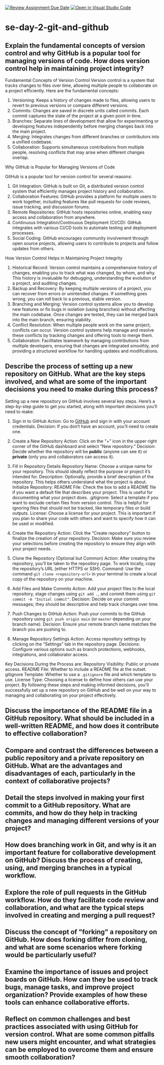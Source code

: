 [![Review Assignment Due Date](https://classroom.github.com/assets/deadline-readme-button-22041afd0340ce965d47ae6ef1cefeee28c7c493a6346c4f15d667ab976d596c.svg)](https://classroom.github.com/a/8wgCKhpZ)
[![Open in Visual Studio Code](https://classroom.github.com/assets/open-in-vscode-2e0aaae1b6195c2367325f4f02e2d04e9abb55f0b24a779b69b11b9e10269abc.svg)](https://classroom.github.com/online_ide?assignment_repo_id=15898877&assignment_repo_type=AssignmentRepo)
# se-day-2-git-and-github
## Explain the fundamental concepts of version control and why GitHub is a popular tool for managing versions of code. How does version control help in maintaining project integrity?

Fundamental Concepts of Version Control
Version control is a system that tracks changes to files over time, allowing multiple people to collaborate on a project efficiently. Here are the fundamental concepts:

1. Versioning: Keeps a history of changes made to files, allowing users to revert to previous versions or compare different versions.
2. Commits: Changes are saved in discrete units called commits. Each commit captures the state of the project at a given point in time.
3. Branches: Separate lines of development that allow for experimenting or developing features independently before merging changes back into the main project.
4. Merging: Integrates changes from different branches or contributors into a unified codebase.
5. Collaboration: Supports simultaneous contributions from multiple people, resolving conflicts that may arise when different changes overlap.

Why GitHub is Popular for Managing Versions of Code

GitHub is a popular tool for version control for several reasons:
1. Git Integration: GitHub is built on Git, a distributed version control system that efficiently manages project history and collaboration.
2. Collaboration Features: GitHub provides a platform for multiple users to work together, including features like pull requests for code reviews, issue tracking, and discussion forums.
3. Remote Repositories: GitHub hosts repositories online, enabling easy access and collaboration from anywhere.
4. Continuous Integration/Continuous Deployment (CI/CD): GitHub integrates with various CI/CD tools to automate testing and deployment processes.
5. Social Coding: GitHub encourages community involvement through open source projects, allowing users to contribute to projects and follow updates from others.

How Version Control Helps in Maintaining Project Integrity

1. Historical Record: Version control maintains a comprehensive history of changes, enabling you to track what was changed, by whom, and why. This history is invaluable for debugging, understanding the evolution of a project, and auditing changes.
2. Backup and Recovery: By keeping multiple versions of a project, you can recover from errors or unintended changes. If something goes wrong, you can roll back to a previous, stable version.
3. Branching and Merging: Version control systems allow you to develop new features or fix bugs in isolation (using branches) without affecting the main codebase. Once changes are tested, they can be merged back into the main branch, ensuring stability.
4. Conflict Resolution: When multiple people work on the same project, conflicts can occur. Version control systems help manage and resolve these conflicts by tracking changes and offering tools to merge them.
5. Collaboration: Facilitates teamwork by managing contributions from multiple developers, ensuring that changes are integrated smoothly, and providing a structured workflow for handling updates and modifications.

## Describe the process of setting up a new repository on GitHub. What are the key steps involved, and what are some of the important decisions you need to make during this process?
Setting up a new repository on GitHub involves several key steps. Here’s a step-by-step guide to get you started, along with important decisions you’ll need to make:

1. Sign in to GitHub
Action: Go to [GitHub](https://github.com) and sign in with your account credentials.
Decision: If you don’t have an account, you’ll need to create one.

2. Create a New Repository
Action: Click on the “+” icon in the upper right corner of the GitHub dashboard and select “New repository.”
Decision: Decide whether the repository will be **public** (anyone can see it) or **private** (only you and collaborators can access it). 

3. Fill in Repository Details
Repository Name: Choose a unique name for your repository. This should ideally reflect the purpose or project it’s intended for.
Description: Optionally, provide a brief description of the repository. This helps others understand what the project is about.
Initialize Repository:
README File: Check the box to add a README file if you want a default file that describes your project. This is useful for documenting what your project does.
.gitignore: Select a template if you want to exclude certain files from version control. This is helpful for ignoring files that should not be tracked, like temporary files or build outputs.
License: Choose a license for your project. This is important if you plan to share your code with others and want to specify how it can be used or modified.

4. Create the Repository
Action: Click the “Create repository” button to finalize the creation of your repository.
Decision: Make sure you review your selections before creating the repository to ensure they align with your project needs.

5. Clone the Repository (Optional but Common)
Action: After creating the repository, you’ll be taken to the repository page. To work locally, copy the repository’s URL (either HTTPS or SSH).
Command: Use the command `git clone <repository-url>` in your terminal to create a local copy of the repository on your machine.

6. Add Files and Make Commits
Action: Add your project files to the local repository, stage changes using `git add .`, and commit them using `git commit -m "Initial commit"`.
Decision: Decide on your commit messages; they should be descriptive and help track changes over time.

7. Push Changes to GitHub
Action: Push your commits to the GitHub repository using `git push origin main` (or `master` depending on your branch name).
Decision: Ensure your remote branch name matches the branch you are pushing to.

8. Manage Repository Settings
Action: Access repository settings by clicking on the “Settings” tab in the repository page.
Decisions: Configure various options such as branch protections, webhooks, integrations, and collaborator access.

Key Decisions During the Process are:
Repository Visibility: Public or private access.
README File: Whether to include a README file at the outset.
gitignore Template: Whether to use a `.gitignore` file and which template to use.
License Type: Choosing a license to define how others can use your project.
By following these steps and making informed decisions, you'll successfully set up a new repository on GitHub and be well on your way to managing and collaborating on your project effectively.

## Discuss the importance of the README file in a GitHub repository. What should be included in a well-written README, and how does it contribute to effective collaboration?

## Compare and contrast the differences between a public repository and a private repository on GitHub. What are the advantages and disadvantages of each, particularly in the context of collaborative projects?

## Detail the steps involved in making your first commit to a GitHub repository. What are commits, and how do they help in tracking changes and managing different versions of your project?

## How does branching work in Git, and why is it an important feature for collaborative development on GitHub? Discuss the process of creating, using, and merging branches in a typical workflow.

## Explore the role of pull requests in the GitHub workflow. How do they facilitate code review and collaboration, and what are the typical steps involved in creating and merging a pull request?

## Discuss the concept of "forking" a repository on GitHub. How does forking differ from cloning, and what are some scenarios where forking would be particularly useful?

## Examine the importance of issues and project boards on GitHub. How can they be used to track bugs, manage tasks, and improve project organization? Provide examples of how these tools can enhance collaborative efforts.

## Reflect on common challenges and best practices associated with using GitHub for version control. What are some common pitfalls new users might encounter, and what strategies can be employed to overcome them and ensure smooth collaboration?
